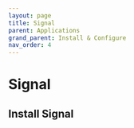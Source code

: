 ```yaml
---
layout: page
title: Signal
parent: Applications
grand_parent: Install & Configure
nav_order: 4
---
```


# Signal

## Install Signal

